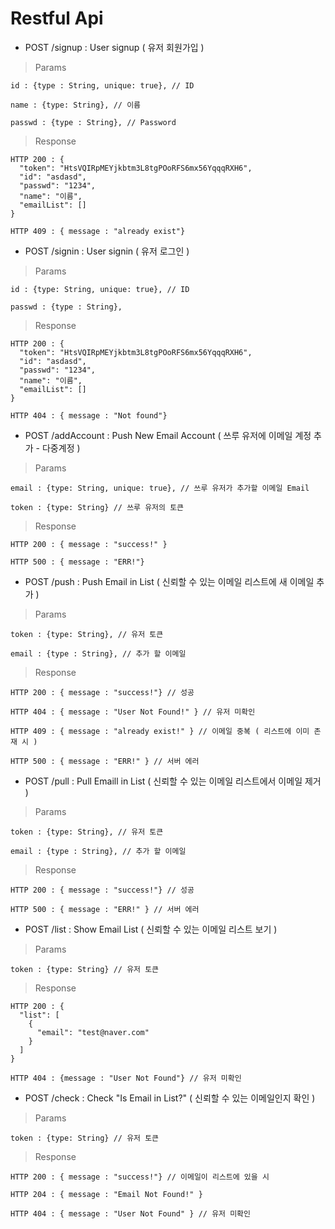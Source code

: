 # Restful Api

* POST /signup : User signup ( 유저 회원가입 )

> Params

    id : {type : String, unique: true}, // ID

    name : {type: String}, // 이름

    passwd : {type : String}, // Password

> Response

    HTTP 200 : {
      "token": "HtsVQIRpMEYjkbtm3L8tgPOoRFS6mx56YqqqRXH6",
      "id": "asdasd",
      "passwd": "1234",
      "name": "이름",
      "emailList": []
    }

    HTTP 409 : { message : "already exist"}

* POST /signin : User signin ( 유저 로그인 )

> Params

    id : {type: String, unique: true}, // ID

    passwd : {type : String},

> Response

    HTTP 200 : {
      "token": "HtsVQIRpMEYjkbtm3L8tgPOoRFS6mx56YqqqRXH6",
      "id": "asdasd",
      "passwd": "1234",
      "name": "이름",
      "emailList": []
    }

    HTTP 404 : { message : "Not found"}

* POST /addAccount : Push New Email Account ( 쓰루 유저에 이메일 계정 추가 - 다중계정 )

> Params

    email : {type: String, unique: true}, // 쓰루 유저가 추가할 이메일 Email

    token : {type: String} // 쓰루 유저의 토큰

> Response

    HTTP 200 : { message : "success!" }

    HTTP 500 : { message : "ERR!"}

* POST /push : Push Email in List ( 신뢰할 수 있는 이메일 리스트에 새 이메일 추가 )

> Params

    token : {type: String}, // 유저 토큰

    email : {type : String}, // 추가 할 이메일

> Response

    HTTP 200 : { message : "success!"} // 성공

    HTTP 404 : { message : "User Not Found!" } // 유저 미확인

    HTTP 409 : { message : "already exist!" } // 이메일 중복 ( 리스트에 이미 존재 시 )

    HTTP 500 : { message : "ERR!" } // 서버 에러

* POST /pull : Pull Emaill in List ( 신뢰할 수 있는 이메일 리스트에서 이메일 제거 )

> Params

    token : {type: String}, // 유저 토큰

    email : {type : String}, // 추가 할 이메일

> Response

    HTTP 200 : { message : "success!"} // 성공

    HTTP 500 : { message : "ERR!" } // 서버 에러

* POST /list : Show Email List ( 신뢰할 수 있는 이메일 리스트 보기 )

> Params

    token : {type: String} // 유저 토큰

> Response

    HTTP 200 : {
      "list": [
        {
          "email": "test@naver.com"
        }
      ]
    }

    HTTP 404 : {message : "User Not Found"} // 유저 미확인

* POST /check : Check "Is Email in List?" ( 신뢰할 수 있는 이메일인지 확인 )

> Params

    token : {type: String} // 유저 토큰

> Response

    HTTP 200 : { message : "success!"} // 이메일이 리스트에 있을 시

    HTTP 204 : { message : "Email Not Found!" }

    HTTP 404 : { message : "User Not Found" } // 유저 미확인
